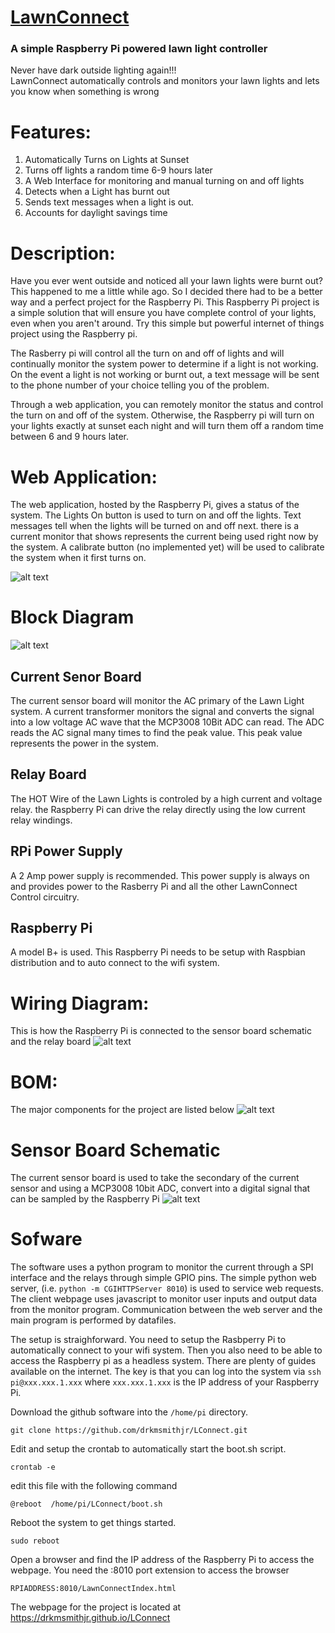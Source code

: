 # [LawnConnect](https://drkmsmithjr.github.io/LConnect)

### A simple Raspberry Pi powered lawn light controller

Never have dark outside lighting again!!!  
LawnConnect automatically controls and monitors your lawn lights and lets you know when something is wrong

# Features:

1. Automatically Turns on Lights at Sunset
2. Turns off lights a random time 6-9 hours later
3. A Web Interface for monitoring and manual turning on and off lights
4. Detects when a Light has burnt out
5. Sends text messages when a light is out.
6. Accounts for daylight savings time

# Description:
Have you ever went outside and noticed all your lawn lights were burnt out?   This happened to me a little while ago.  So I decided there had to be a better way and a perfect project for the Raspberry Pi.   This Raspberry Pi project is a simple solution that will ensure you have complete control of your lights, even when you aren't around.  Try this simple but powerful internet of things project using the Raspberry pi.        

The Rasberry pi will control all the turn on and off of lights and will continually monitor the system power to determine if a light is not working.  On the event a light is not working or burnt out, a text message will be sent to the phone number of your choice telling you of the problem.

Through a web application, you can remotely monitor the status and control the turn on and off of the system.  Otherwise, the Raspberry pi will turn on your lights exactly at sunset each night and will turn them off a random time between 6 and 9 hours later.    

# Web Application:
The web application, hosted by the Raspberry Pi, gives a status of the system.   The Lights On button is used to turn on and off the lights.  Text messages tell when the lights will be turned on and off next.  there is a current monitor that shows represents the current being used right now by the system. A calibrate button (no implemented yet) will be used to calibrate the system when it first turns on.  

![alt text](https://github.com/drkmsmithjr/LConnect/blob/master/webpage_shot.png "web page screen shot")

# Block Diagram
![alt text](https://github.com/drkmsmithjr/LConnect/blob/master/blockdiagram.png "System Block Diagram")
## Current Senor Board
The current sensor board will monitor the AC primary of the Lawn Light system.   A current transformer monitors the signal and converts the signal into a low voltage AC wave that the MCP3008 10Bit ADC can read.    The ADC reads the AC signal many times to find the peak value.  This peak value represents the power in the system.   
## Relay Board
The HOT Wire of the Lawn Lights is controled by a high current and voltage relay.  the Raspberry Pi can drive the relay directly using the low current relay windings.
## RPi Power Supply
A 2 Amp power supply is recommended.  This power supply is always on and provides power to the Rasberry Pi and all the other LawnConnect Control circuitry.
## Raspberry Pi
A model B+ is used.   This Raspberry Pi needs to be setup with Raspbian distribution and to auto connect to the wifi system.    


# Wiring Diagram:
This is how the Raspberry Pi is connected to the sensor board schematic and the relay board
![alt text](https://github.com/drkmsmithjr/LConnect/blob/master/WiringDiagram.png "wiring diagram")

# BOM:
The major components for the project are listed below
![alt text](https://github.com/drkmsmithjr/LConnect/blob/master/BOM.png "BOM")

# Sensor Board Schematic
The current sensor board is used to take the secondary of the current sensor and using a MCP3008 10bit ADC, convert into a digital signal that can be sampled by the Raspberry Pi
![alt text](https://github.com/drkmsmithjr/LConnect/blob/master/LawnConnect-CurrentSensor.png "Current Sensor")

# Sofware
The software uses a python program to monitor the current through a SPI interface and the relays through simple GPIO pins.   The simple python web server, (i.e. `python -m CGIHTTPServer 8010`) is used to service web requests.  The client webpage uses javascript to monitor user inputs and output data from the monitor program.   Communication between the web server and the main program is performed by datafiles. 

The setup is straighforward.  You need to setup the Rasbperry Pi to automatically connect to your wifi system.  Then you also need to be able to access the Raspberry pi as a headless system.   There are plenty of guides available on the internet.  The key is that you can log into the system via `ssh pi@xxx.xxx.1.xxx` where `xxx.xxx.1.xxx` is the IP address of your Raspberry Pi.  

Download the github software into the `/home/pi` directory.  
```
git clone https://github.com/drkmsmithjr/LConnect.git
```

Edit and setup the crontab to automatically start the boot.sh script.
```
crontab -e
```
edit this file with the following command
```
@reboot  /home/pi/LConnect/boot.sh
```
Reboot the system to get things started.
```
sudo reboot
```
Open a browser and find the IP address of the Raspberry Pi to access the webpage.   You need the :8010 port extension to access the browser
```
RPIADDRESS:8010/LawnConnectIndex.html
```

The webpage for the project is located at https://drkmsmithjr.github.io/LConnect
